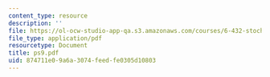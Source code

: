 ```yaml
---
content_type: resource
description: ''
file: https://ol-ocw-studio-app-qa.s3.amazonaws.com/courses/6-432-stochastic-processes-detection-and-estimation-spring-2004/874711e09a6a3074feedfe0305d10803_ps9.pdf
file_type: application/pdf
resourcetype: Document
title: ps9.pdf
uid: 874711e0-9a6a-3074-feed-fe0305d10803
---
```

